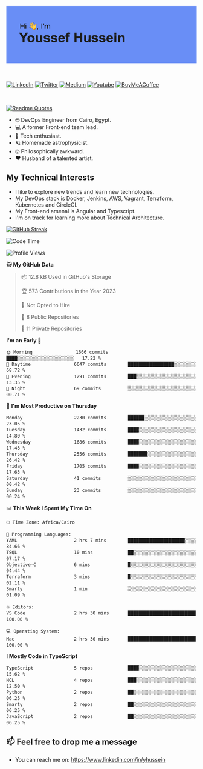 [![Youssef's GitHub Banner](./assets/youssef-hussein.png)](https://github.com/yorki404)

</br>

[![LinkedIn](https://img.shields.io/badge/linkedin-%230077B5.svg?style=for-the-badge&logo=linkedin&logoColor=white)](https://www.linkedin.com/in/yhussein/)
[![Twitter](https://img.shields.io/badge/devqik_-%231DA1F2.svg?style=for-the-badge&logo=Twitter&logoColor=white)](https://twitter.com/devqik_)
[![Medium](https://img.shields.io/badge/Medium-12100E?style=for-the-badge&logo=medium&logoColor=white)](https://medium.com/@devqik)
[![Youtube](https://img.shields.io/badge/YouTube-FF0000?style=for-the-badge&logo=youtube&logoColor=white)](https://www.youtube.com/@devqik)
[![BuyMeACoffee](https://img.shields.io/badge/Buy%20Me%20a%20Coffee-ffdd00?style=for-the-badge&logo=buy-me-a-coffee&logoColor=black)](https://www.buymeacoffee.com/devqik)

</br>

[![Readme Quotes](https://quotes-github-readme.vercel.app/api?type=horizontal&theme=dark)](https://github.com/piyushsuthar/github-readme-quotes)


- :nerd_face: DevOps Engineer from Cairo, Egypt.
- :computer: A former Front-end team lead.
- :satellite: Tech enthusiast.
- :ringed_planet: Homemade astrophysicist.
- :roll_eyes: Philosophically awkward.
- :heart: Husband of a talented artist.

## My Technical Interests

- I like to explore new trends and learn new technologies.
- My DevOps stack is Docker, Jenkins, AWS, Vagrant, Terraform, Kubernetes and CircleCI.
- My Front-end arsenal is Angular and Typescript.
- I'm on track for learning more about Technical Architecture.

[![GitHub Streak](https://github-readme-streak-stats.herokuapp.com/?user=devqik&theme=dark)](https://git.io/streak-stats)

<!--START_SECTION:waka-->
![Code Time](http://img.shields.io/badge/Code%20Time-579%20hrs%203%20mins-blue)

![Profile Views](http://img.shields.io/badge/Profile%20Views-4-blue)

**🐱 My GitHub Data** 

> 📦 12.8 kB Used in GitHub's Storage 
 > 
> 🏆 573 Contributions in the Year 2023
 > 
> 🚫 Not Opted to Hire
 > 
> 📜 8 Public Repositories 
 > 
> 🔑 11 Private Repositories 
 > 
**I'm an Early 🐤** 

```text
🌞 Morning                1666 commits        ████░░░░░░░░░░░░░░░░░░░░░   17.22 % 
🌆 Daytime                6647 commits        █████████████████░░░░░░░░   68.72 % 
🌃 Evening                1291 commits        ███░░░░░░░░░░░░░░░░░░░░░░   13.35 % 
🌙 Night                  69 commits          ░░░░░░░░░░░░░░░░░░░░░░░░░   00.71 % 
```
📅 **I'm Most Productive on Thursday** 

```text
Monday                   2230 commits        ██████░░░░░░░░░░░░░░░░░░░   23.05 % 
Tuesday                  1432 commits        ████░░░░░░░░░░░░░░░░░░░░░   14.80 % 
Wednesday                1686 commits        ████░░░░░░░░░░░░░░░░░░░░░   17.43 % 
Thursday                 2556 commits        ███████░░░░░░░░░░░░░░░░░░   26.42 % 
Friday                   1705 commits        ████░░░░░░░░░░░░░░░░░░░░░   17.63 % 
Saturday                 41 commits          ░░░░░░░░░░░░░░░░░░░░░░░░░   00.42 % 
Sunday                   23 commits          ░░░░░░░░░░░░░░░░░░░░░░░░░   00.24 % 
```


📊 **This Week I Spent My Time On** 

```text
🕑︎ Time Zone: Africa/Cairo

💬 Programming Languages: 
YAML                     2 hrs 7 mins        █████████████████████░░░░   84.66 % 
TSQL                     10 mins             ██░░░░░░░░░░░░░░░░░░░░░░░   07.17 % 
Objective-C              6 mins              █░░░░░░░░░░░░░░░░░░░░░░░░   04.44 % 
Terraform                3 mins              █░░░░░░░░░░░░░░░░░░░░░░░░   02.11 % 
Smarty                   1 min               ░░░░░░░░░░░░░░░░░░░░░░░░░   01.09 % 

🔥 Editors: 
VS Code                  2 hrs 30 mins       █████████████████████████   100.00 % 

💻 Operating System: 
Mac                      2 hrs 30 mins       █████████████████████████   100.00 % 
```

**I Mostly Code in TypeScript** 

```text
TypeScript               5 repos             ████░░░░░░░░░░░░░░░░░░░░░   15.62 % 
HCL                      4 repos             ███░░░░░░░░░░░░░░░░░░░░░░   12.50 % 
Python                   2 repos             ██░░░░░░░░░░░░░░░░░░░░░░░   06.25 % 
Smarty                   2 repos             ██░░░░░░░░░░░░░░░░░░░░░░░   06.25 % 
JavaScript               2 repos             ██░░░░░░░░░░░░░░░░░░░░░░░   06.25 % 
```




<!--END_SECTION:waka-->

## 📫 Feel free to drop me a message
- You can reach me on: https://www.linkedin.com/in/yhussein
